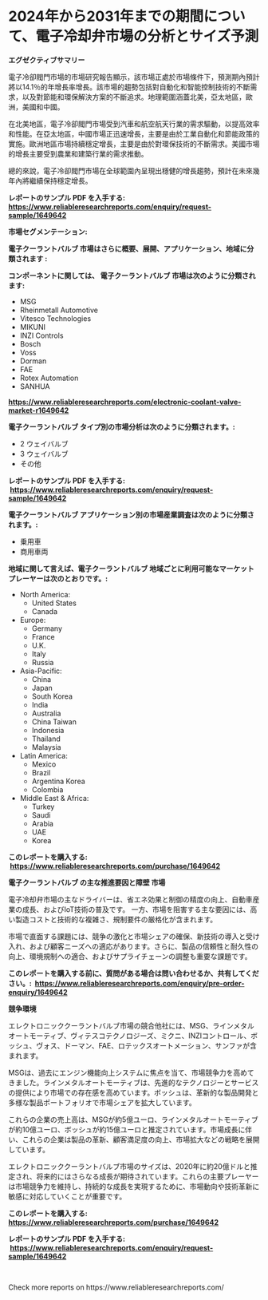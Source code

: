 <p><h1>2024年から2031年までの期間について、電子冷却弁市場の分析とサイズ予測</h1></p><p><strong>エグゼクティブサマリー</strong></p>
<p><p>電子冷卻閥門市場的市場研究報告顯示，該市場正處於市場條件下，預測期內預計將以14.1％的年增長率增長。該市場的趨勢包括對自動化和智能控制技術的不斷需求，以及對節能和環保解決方案的不斷追求。地理範圍涵蓋北美，亞太地區，歐洲，美國和中國。</p><p>在北美地區，電子冷卻閥門市場受到汽車和航空航天行業的需求驅動，以提高效率和性能。在亞太地區，中國市場正迅速增長，主要是由於工業自動化和節能政策的實施。歐洲地區市場持續穩定增長，主要是由於對環保技術的不斷需求。美國市場的增長主要受到農業和建築行業的需求推動。</p><p>總的來說，電子冷卻閥門市場在全球範圍內呈現出穩健的增長趨勢，預計在未來幾年內將繼續保持穩定增長。</p></p>
<p><strong>レポートのサンプル PDF を入手する: <a href="https://www.reliableresearchreports.com/enquiry/request-sample/1649642">https://www.reliableresearchreports.com/enquiry/request-sample/1649642</a></strong></p>
<p><strong>市場セグメンテーション:</strong></p>
<p><strong> 電子クーラントバルブ 市場はさらに概要、展開、アプリケーション、地域に分類されます :</strong></p>
<p><strong>コンポーネントに関しては、 電子クーラントバルブ 市場は次のように分類されます: &nbsp;</strong></p>
<p><ul><li>MSG</li><li>Rheinmetall Automotive</li><li>Vitesco Technologies</li><li>MIKUNI</li><li>INZI Controls</li><li>Bosch</li><li>Voss</li><li>Dorman</li><li>FAE</li><li>Rotex Automation</li><li>SANHUA</li></ul></p>
<p><strong><a href="https://www.reliableresearchreports.com/electronic-coolant-valve-market-r1649642">https://www.reliableresearchreports.com/electronic-coolant-valve-market-r1649642</a></strong></p>
<p><strong> 電子クーラントバルブ タイプ別の市場分析は次のように分類されます。:</strong></p>
<p><ul><li>2 ウェイバルブ</li><li>3 ウェイバルブ</li><li>その他</li></ul></p>
<p><strong>レポートのサンプル PDF を入手する: &nbsp;<a href="https://www.reliableresearchreports.com/enquiry/request-sample/1649642">https://www.reliableresearchreports.com/enquiry/request-sample/1649642</a></strong></p>
<p><strong> 電子クーラントバルブ アプリケーション別の市場産業調査は次のように分類されます。:</strong></p>
<p><ul><li>乗用車</li><li>商用車両</li></ul></p>
<p><strong>地域に関して言えば、電子クーラントバルブ 地域ごとに利用可能なマーケットプレーヤーは次のとおりです。:</strong></p>
<p><ul>
    <li>
        North America:
        <ul>
            <li>United States</li>
            <li>Canada</li>
        </ul>
    </li>
    <li>
        Europe:
        <ul>
            <li>Germany</li>
            <li>France</li>
            <li>U.K.</li>
            <li>Italy</li>
            <li>Russia</li>
        </ul>
    </li>
    <li>
        Asia-Pacific:
        <ul>
            <li>China</li>
            <li>Japan</li>
            <li>South Korea</li>
            <li>India</li>
            <li>Australia</li>
            <li>China Taiwan</li>
            <li>Indonesia</li>
            <li>Thailand</li>
            <li>Malaysia</li>
        </ul>
    </li>
    <li>
        Latin America:
        <ul>
            <li>Mexico</li>
            <li>Brazil</li>
            <li>Argentina Korea</li>
            <li>Colombia</li>
        </ul>
    </li>
    <li>
        Middle East & Africa:
        <ul>
            <li>Turkey</li>
            <li>Saudi</li>
            <li>Arabia</li>
            <li>UAE</li>
            <li>Korea</li>
        </ul>
    </li>
    </ul></p>
<p><strong>このレポートを購入する: &nbsp;<a href="https://www.reliableresearchreports.com/purchase/1649642">https://www.reliableresearchreports.com/purchase/1649642</a></strong></p>
<p><strong>電子クーラントバルブ の主な推進要因と障壁 市場</strong></p>
<p><p>電子冷却弁市場の主なドライバーは、省エネ効果と制御の精度の向上、自動車産業の成長、およびIoT技術の普及です。 一方、市場を阻害する主な要因には、高い製造コストと技術的な複雑さ、規制要件の厳格化が含まれます。</p><p>市場で直面する課題には、競争の激化と市場シェアの確保、新技術の導入と受け入れ、および顧客ニーズへの適応があります。さらに、製品の信頼性と耐久性の向上、環境規制への適合、およびサプライチェーンの調整も重要な課題です。</p></p>
<p><strong>このレポートを購入する前に、質問がある場合は問い合わせるか、共有してください。:&nbsp; <a href="https://www.reliableresearchreports.com/enquiry/pre-order-enquiry/1649642">https://www.reliableresearchreports.com/enquiry/pre-order-enquiry/1649642</a></strong></p>
<p><strong>競争環境</strong></p>
<p><p>エレクトロニッククーラントバルブ市場の競合他社には、MSG、ラインメタルオートモーティブ、ヴィテスコテクノロジーズ、ミクニ、INZIコントロール、ボッシュ、ヴォス、ドーマン、FAE、ロテックスオートメーション、サンファが含まれます。</p><p>MSGは、過去にエンジン機能向上システムに焦点を当て、市場競争力を高めてきました。ラインメタルオートモーティブは、先進的なテクノロジーとサービスの提供により市場での存在感を高めています。ボッシュは、革新的な製品開発と多様な製品ポートフォリオで市場シェアを拡大しています。</p><p>これらの企業の売上高は、MSGが約5億ユーロ、ラインメタルオートモーティブが約10億ユーロ、ボッシュが約15億ユーロと推定されています。市場成長に伴い、これらの企業は製品の革新、顧客満足度の向上、市場拡大などの戦略を展開しています。</p><p>エレクトロニッククーラントバルブ市場のサイズは、2020年に約20億ドルと推定され、将来的にはさらなる成長が期待されています。これらの主要プレーヤーは市場競争力を維持し、持続的な成長を実現するために、市場動向や技術革新に敏感に対応していくことが重要です。</p></p>
<p><strong>このレポートを購入する: &nbsp; <a href="https://www.reliableresearchreports.com/purchase/1649642">https://www.reliableresearchreports.com/purchase/1649642</a></strong></p>
<p><strong>レポートのサンプル PDF を入手する: &nbsp;<a href="https://www.reliableresearchreports.com/enquiry/request-sample/1649642">https://www.reliableresearchreports.com/enquiry/request-sample/1649642</a></strong><strong></strong></p>
<p>&nbsp;</p>
<p>Check more reports on https://www.reliableresearchreports.com/</p>